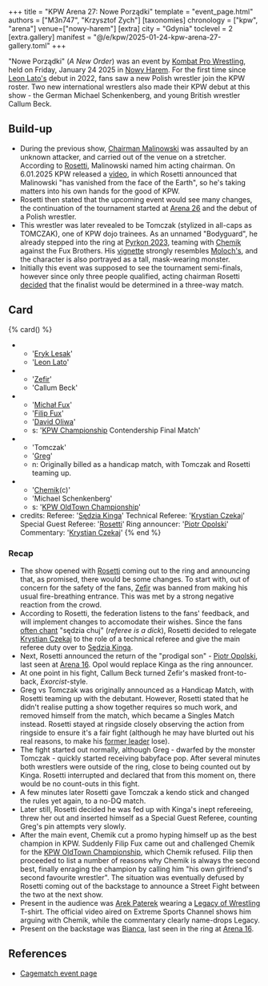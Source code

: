 +++
title = "KPW Arena 27: Nowe Porządki"
template = "event_page.html"
authors = ["M3n747", "Krzysztof Zych"]
[taxonomies]
chronology = ["kpw", "arena"]
venue=["nowy-harem"]
[extra]
city = "Gdynia"
toclevel = 2
[extra.gallery]
manifest = "@/e/kpw/2025-01-24-kpw-arena-27-gallery.toml"
+++

"Nowe Porządki" (_A New Order_) was an event by [Kombat Pro Wrestling](@/o/kpw.md), held on Friday, January 24 2025 in [Nowy Harem](@/v/atlantic-nh-gdynia.md). For the first time since [Leon Lato's](@/w/leon-lato.md) debut in 2022, fans saw a new Polish wrestler join the KPW roster. Two new international wrestlers also made their KPW debut at this show - the German Michael Schenkenberg, and young British wrestler Callum Beck.

## Build-up

* During the previous show, [Chairman Malinowski](@/w/krystian-malinowski.md) was assaulted by an unknown attacker, and carried out of the venue on a stretcher. According to [Rosetti](@/w/rosetti.md), Malinowski named him acting chairman.
  On 6.01.2025 KPW released a [video][boss-rosetti], in which Rosetti announced that Malinowski "has vanished from the face of the Earth", so he's taking matters into his own hands for the good of KPW.
* Rosetti then stated that the upcoming event would see many changes, the continuation of the tournament started at [Arena 26](@/e/kpw/2024-11-15-kpw-arena-26.md) and the debut of a Polish wrestler.
* This wrestler was later revealed to be Tomczak (stylized in all-caps as TOMCZAK), one of KPW dojo trainees. As an unnamed "Bodyguard", he already stepped into the ring at [Pyrkon 2023](@/e/kpw/2023-06-17-kpw-pyrkon-2023.md), teaming with [Chemik](@/w/chemik.md) against the Fux Brothers. His [vignette][tomczak-intro] strongly resembles [Moloch's](@/w/moloch.md), and the character is also portrayed as a tall, mask-wearing monster.
* Initially this event was supposed to see the tournament semi-finals, however since only three people qualified, acting chairman Rosetti [decided][rosetti-finals] that the finalist would be determined in a three-way match.

## Card

{% card() %}
- - '[Eryk Lesak](@/w/eryk-lesak.md)'
  - '[Leon Lato](@/w/leon-lato.md)'
- - '[Zefir](@/w/zefir.md)'
  - 'Callum Beck'
- - '[Michał Fux](@/w/michal-fux.md)'
  - '[Filip Fux](@/w/filip-fux.md)'
  - '[David Oliwa](@/w/david-oliwa.md)'
  - s: '[KPW Championship](@/c/kpw-championship.md) Contendership Final Match'
- - 'Tomczak'
  - '[Greg](@/w/greg.md)'
  - n: Originally billed as a handicap match, with Tomczak and Rosetti teaming up.
- - '[Chemik](@/w/chemik.md)(c)'
  - 'Michael Schenkenberg'
  - s: '[KPW OldTown Championship](@/c/kpw-old-town-championship.md)'
- credits:
    Referee: '[Sędzia Kinga](@/w/kinga-miotke.md)'
    Technical Referee: '[Krystian Czekaj](@/w/krystian-czekaj.md)'
    Special Guest Referee: '[Rosetti](@/w/rosetti.md)'
    Ring announcer: '[Piotr Opolski](@/w/piotr-opolski.md)'
    Commentary: '[Krystian Czekaj](@/w/krystian-czekaj.md)'
{% end %}

### Recap

* The show opened with [Rosetti](@/w/rosetti.md) coming out to the ring and announcing that, as promised, there would be some changes. To start with, out of concern for the safety of the fans, [Zefir](@/w/zefir.md) was banned from making his usual fire-breathing entrance. This was met by a strong negative reaction from the crowd.
* According to Rosetti, the federation listens to the fans' feedback, and will implement changes to accomodate their wishes. Since the fans [often chant](@/a/polish-wrestling-chants.md) "sędzia chuj" (_referee is a dick_), Rosetti decided to relegate [Krystian Czekaj](@/w/krystian-czekaj.md) to the role of a technical referee and give the main referee duty over to [Sędzia Kinga](@/w/kinga-miotke.md).
* Next, Rosetti announced the return of the "prodigal son" - [Piotr Opolski](@/w/piotr-opolski.md), last seen at [Arena 16](@/e/kpw/2020-02-01-kpw-arena-16.md). Opol would replace Kinga as the ring announcer.
* At one point in his fight, Callum Beck turned Zefir's masked front-to-back, _Exorcist_-style.
* Greg vs Tomczak was originally announced as a Handicap Match, with Rosetti teaming up with the debutant. However, Rosetti stated that he didn't realise putting a show together requires so much work, and removed himself from the match, which became a Singles Match instead. Rosetti stayed at ringside closely observing the action from ringside to ensure it's a fair fight (although he may have blurted out his real reasons, to make his [former leader](@/w/greg.md) lose).
* The fight started out normally, although Greg - dwarfed by the monster Tomczak - quickly started receiving babyface pop. After several minutes both wrestlers were outside of the ring, close to being counted out by Kinga. Rosetti interrupted and declared that from this moment on, there would be no count-outs in this fight.
* A few minutes later Rosetti gave Tomczak a kendo stick and changed the rules yet again, to a no-DQ match.
* Later still, Rosetti decided he was fed up with Kinga's inept refereeing, threw her out and inserted himself as a Special Guest Referee, counting Greg's pin attempts very slowly.
* After the main event, Chemik cut a promo hyping himself up as the best champion in KPW. Suddenly Filip Fux came out and challenged Chemik for the [KPW OldTown Championship](@/c/kpw-old-town-championship.md), which Chemik refused. Filip then proceeded to list a number of reasons why Chemik is always the second best, finally enraging the champion by calling him "his own girlfriend's second favourite wrestler". The situation was eventually defused by Rosetti coming out of the backstage to announce a Street Fight between the two at the next show.
* Present in the audience was [Arek Paterek](@/w/arek-paterek.md) wearing a [Legacy of Wrestling](@/o/low.md) T-shirt. The official video aired on Extreme Sports Channel shows him arguing with Chemik, while the commentary clearly name-drops Legacy.
* Present on the backstage was [Bianca](@/w/bianca.md), last seen in the ring at [Arena 16](@/e/kpw/2020-02-01-kpw-arena-16.md).

## References

* [Cagematch event page](https://www.cagematch.net/?id=1&nr=418046)

[boss-rosetti]: https://www.youtube.com/watch?v=dUr5kiuQclg
[rosetti-finals]: https://www.facebook.com/photo/?fbid=925832966342610&set=a.517136233878954
[tomczak-intro]: https://www.youtube.com/watch?v=SOQpAoISP0s
